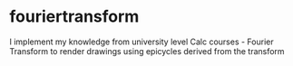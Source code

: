 # fouriertransform
I implement my knowledge from university level Calc courses - Fourier Transform to render drawings using epicycles derived from the transform
